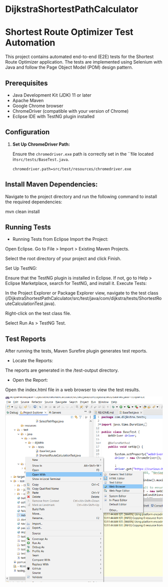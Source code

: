 # DijkstraShortestPathCalculator

# Shortest Route Optimizer Test Automation

This project contains automated end-to-end (E2E) tests for the Shortest Route Optimizer application. The tests are implemented using Selenium with Java and follow the Page Object Model (POM) design pattern.

## Prerequisites

- Java Development Kit (JDK) 11 or later
- Apache Maven
- Google Chrome browser
- ChromeDriver (compatible with your version of Chrome)
- Eclipse IDE with TestNG plugin installed

## Configuration

1. **Set Up ChromeDriver Path:**

   Ensure the `chromedriver.exe` path is correctly set in the ``file located in`src/tests/BaseTest.java`.

   ```properties
   chromedriver.path=src/test/resources/chromedriver.exe
   ```

## Install Maven Dependencies:

Navigate to the project directory and run the following command to install the required dependencies:

mvn clean install

## Running Tests

- Running Tests from Eclipse
  Import the Project:

Open Eclipse.
Go to File > Import > Existing Maven Projects.

Select the root directory of your project and click Finish.

Set Up TestNG:

Ensure that the TestNG plugin is installed in Eclipse. If not, go to Help > Eclipse Marketplace, search for TestNG, and install it.
Execute Tests:

In the Project Explorer or Package Explorer view, navigate to the test class (/DijkstraShortestPathCalculator/src/test/java/com/dijkstra/tests/ShortestRouteCalculationTest.java).

Right-click on the test class file.

Select Run As > TestNG Test.

## Test Reports

After running the tests, Maven Surefire plugin generates test reports.

- Locate the Reports:

The reports are generated in the /test-output directory.

- Open the Report:

Open the index.html file in a web browser to view the test results.

![alt text](image.png)

